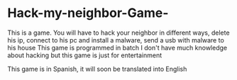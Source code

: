 # Hack-my-neighbor-Game-
This is a game. You will have to hack your neighbor in different ways, delete his ip, connect to his pc and install a malware, send a usb with malware to his house  This game is programmed in batch I don't have much knowledge about hacking but this game is just for entertainment

This game is in Spanish, it will soon be translated into English
